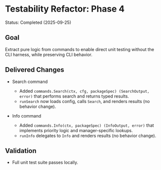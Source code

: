 # Testability Refactor: Phase 4

Status: Completed (2025-09-25)

## Goal

Extract pure logic from commands to enable direct unit testing without the CLI harness, while preserving CLI behavior.

## Delivered Changes

- Search command
  - Added `commands.Search(ctx, cfg, packageSpec) (SearchOutput, error)` that performs search and returns typed results.
  - `runSearch` now loads config, calls `Search`, and renders results (no behavior change).

- Info command
  - Added `commands.Info(ctx, packageSpec) (InfoOutput, error)` that implements priority logic and manager-specific lookups.
  - `runInfo` delegates to `Info` and renders results (no behavior change).

## Validation

- Full unit test suite passes locally.
